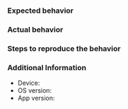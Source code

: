 ### Expected behavior

### Actual behavior

### Steps to reproduce the behavior

### Additional Information

- Device:
- OS version:
- App version:
